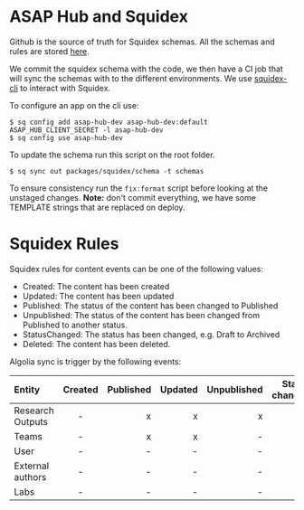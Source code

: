 # ASAP Hub and Squidex

Github is the source of truth for Squidex schemas. All the schemas and rules are stored [here](https://github.com/yldio/asap-hub/tree/master/packages/squidex/schema).

We commit the squidex schema with the code, we then have a CI job that will sync the schemas with to the different environments.
We use [squidex-cli](https://github.com/Squidex/squidex-samples/releases) to interact with Squidex.

To configure an app on the cli use:

```
$ sq config add asap-hub-dev asap-hub-dev:default ASAP_HUB_CLIENT_SECRET -l asap-hub-dev
$ sq config use asap-hub-dev
```

To update the schema run this script on the root folder.

```
$ sq sync out packages/squidex/schema -t schemas
```

To ensure consistency run the `fix:format` script before looking at the unstaged changes.
**Note:** don't commit everything, we have some TEMPLATE strings that are replaced on deploy.

# Squidex Rules

Squidex rules for content events can be one of the following values:

- Created: The content has been created
- Updated: The content has been updated
- Published: The status of the content has been changed to Published
- Unpublished: The status of the content has been changed from Published to another status.
- StatusChanged: The status has been changed, e.g. Draft to Archived
- Deleted: The content has been deleted.

Algolia sync is trigger by the following events:

| Entity           | Created | Published | Updated | Unpublished | Status changed | Deleted |
| :--------------- | :-----: | --------: | ------: | ----------: | -------------: | ------: |
| Research Outputs |    -    |         x |       x |           x |              - |       x |
| Teams            |    -    |         x |       x |           - |              - |       x |
| User             |    -    |         - |       - |           - |              - |       - |
| External authors |    -    |         - |       - |           - |              - |       - |
| Labs             |    -    |         - |       - |           - |              - |       - |
